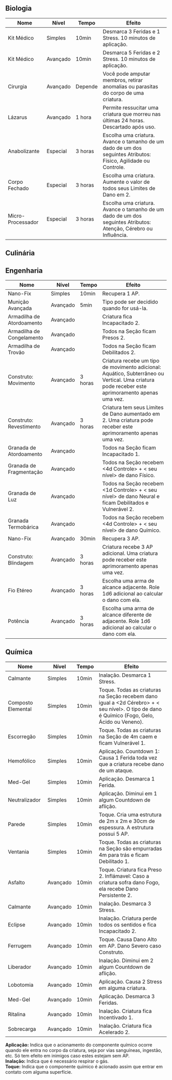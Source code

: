 ## Biologia

| Nome              | Nível    | Tempo   | Efeito                                                                                                           |
| ----------------- | -------- | ------- | ---------------------------------------------------------------------------------------------------------------- |
| Kit Médico        | Simples  | 10min   | Desmarca 3 Feridas e 1 Stress. 10 minutos de aplicação.                                                          |
| Kit Médico        | Avançado | 10min   | Desmarca 5 Feridas e 2 Stress. 10 minutos de aplicação.                                                          |
| Cirurgia          | Avançado | Depende | Você pode amputar membros, retirar anomalias ou parasitas do corpo de uma criatura.                              |
| Lázarus           | Avançado | 1 hora  | Permite ressucitar uma criatura que morreu nas últimas 24 horas. Descartado após uso.                            |
| Anabolizante      | Especial | 3 horas | Escolha uma criatura. Avance o tamanho de um dado de um dos seguintes Atributos: Físico, Agilidade ou Controle.  |
| Corpo Fechado     | Especial | 3 horas | Escolha uma criatura. Aumente o valor de todos seus Limites de Dano em 2.                                        |
| Micro-Processador | Especial | 3 horas | Escolha uma criatura. Avance o tamanho de um dado de um dos seguintes Atributos: Atenção, Cérebro ou Influência. |

## Culinária

## Engenharia

| Nome                      | Nível    | Tempo   | Efeito                                                                                                                                          |
| ------------------------- | -------- | ------- | ----------------------------------------------------------------------------------------------------------------------------------------------- |
| Nano-Fix                  | Simples  | 10min   | Recupera 1 AP.                                                                                                                                  |
| Munição Avançada          | Avançado | 5min    | Tipo pode ser decidido quando for usá-la.                                                                                                       |
| Armadilha de Atordoamento | Avançado |         | Criatura fica Incapacitado 2.                                                                                                                   |
| Armadilha de Congelamento | Avançado |         | Todos na Seção ficam Presos 2.                                                                                                                  |
| Armadilha de Trovão       | Avançado |         | Todos na Seção ficam Debilitados 2.                                                                                                             |
| Construto: Movimento      | Avançado | 3 horas | Criatura recebe um tipo de movimento adicional: Aquático, Subterrâneo ou Vertical. Uma criatura pode receber este aprimoramento apenas uma vez. |
| Construto: Revestimento   | Avançado | 3 horas | Criatura tem seus Limites de Dano aumentado em 2. Uma criatura pode receber este aprimoramento apenas uma vez.                                  |
| Granada de Atordoamento   | Avançado |         | Todos na Seção ficam Incapacitado 1.                                                                                                            |
| Granada de Fragmentação   | Avançado |         | Todos na Seção recebem <4d Controle> + < seu nível> de dano Físico.                                                                             |
| Granada de Luz            | Avançado |         | Todos na Seção recebem <1d Controle> + < seu nível> de dano Neural e ficam Debilitados e Vulnerável 2.                                          |
| Granada Termobárica       | Avançado |         | Todos na Seção recebem <4d Controle> + < seu nível> de dano Químico.                                                                            |
| Nano-Fix                  | Avançado | 30min   | Recupera 3 AP.                                                                                                                                  |
| Construto: Blindagem      | Avançado | 3 horas | Criatura recebe 3 AP adicional. Uma criatura pode receber este aprimoramento apenas uma vez.                                                    |
| Fio Etéreo                | Avançado | 3 horas | Escolha uma arma de alcance adjacente. Role 1d6 adicional ao calcular o dano com ela.                                                           |
| Potência                  | Avançado | 3 horas | Escolha uma arma de alcance diferente de adjacente. Role 1d6 adicional ao calcular o dano com ela.                                              |

## Química

| Nome               | Nível    | Tempo | Efeito                                                                                                                                                |
| ------------------ | -------- | ----- | ----------------------------------------------------------------------------------------------------------------------------------------------------- |
| Calmante           | Simples  | 10min | Inalação. Desmarca 1 Stress.                                                                                                                          |
| Composto Elemental | Simples  | 10min | Toque. Todas as criaturas na Seção recebem dano igual a <2d Cérebro> + < seu nível>. O tipo de dano é Químico (Fogo, Gelo, Ácido ou Veneno). |
| Escorregão         | Simples  | 10min | Toque. Todas as criaturas na Seção de 4m caem e ficam Vulnerável 1.                                                                                |
| Hemofólico         | Simples  | 10min | Aplicação. Countdown 1: Causa 1 Ferida toda vez que a criatura recebe dano de um ataque.                                                              |
| Med-Gel            | Simples  | 10min | Aplicação. Desmarca 1 Ferida.                                                                                                                         |
| Neutralizador      | Simples  | 10min | Aplicação. Diminui em 1 algum Countdown de aflição.                                                                                                   |
| Parede             | Simples  | 10min | Toque. Cria uma estrutura de 2m x 2m e 30cm de espessura. A estrutura possui 5 AP.                                                                    |
| Ventania           | Simples  | 10min | Toque. Todas as criaturas na Seção são empurradas 4m para trás e ficam Debilitado 1.                                                         |
| Asfalto            | Avançado | 10min | Toque. Criatura fica Preso 2. Inflámavel: Caso a criatura sofra dano Fogo, ela recebe Dano Persistente 2.                                             |
| Calmante           | Avançado | 10min | Inalação. Desmarca 3 Stress.                                                                                                                          |
| Eclipse            | Avançado | 10min | Inalação. Criatura perde todos os sentidos e fica Incapacitado 2.                                                                                     |
| Ferrugem           | Avançado | 10min | Toque. Causa Dano Alto em AP. Dano Severo caso Construto.                                                                                             |
| Liberador          | Avançado | 10min | Inalação. Diminui em 2 algum Countdown de aflição.                                                                                                    |
| Lobotomia          | Avançado | 10min | Aplicação. Causa 2 Stress em alguma criatura.                                                                                                         |
| Med-Gel            | Avançado | 10min | Aplicação. Desmarca 3 Feridas.                                                                                                                        |
| Ritalina           | Avançado | 10min | Inalação. Criatura fica Incentivado 1.                                                                                                                |
| Sobrecarga         | Avançado | 10min | Inalação. Criatura fica Acelerado 2.                                                                                                                  |

**Aplicação:** Indica que o acionamento do componente químico ocorre quando ele entra no corpo da criatura, seja por vias sanguíneas, ingestão, etc. Só tem efeito em inimigos caso estes estejam sem AP.  
**Inalação:** Indica que é necessário respirar o gás.  
**Toque:** Indica que o componente químico é acionado assim que entrar em contato com alguma superfície.
